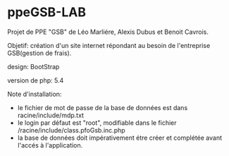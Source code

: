 # ppeGSB-LAB
Projet de PPE "GSB" de Léo Marliére, Alexis Dubus et Benoit Cavrois.

Objetif: création d'un site internet répondant au besoin de l'entreprise GSB(gestion de frais).

design: BootStrap

version de php: 5.4

Note d'installation: 
- le fichier de mot de passe de la base de données est dans racine/include/mdp.txt
- le login par défaut est "root", modifiable dans le fichier /racine/include/class.pfoGsb.inc.php
- la base de données doit impérativement étre créer et complétée avant l'accés à l'application. 
